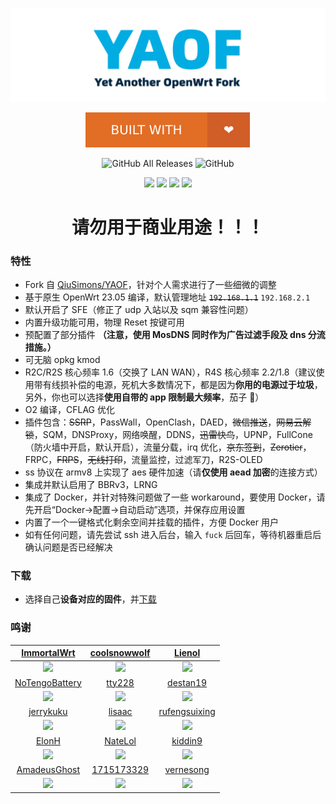 <p align="center">
<img width="768" src="https://raw.githubusercontent.com/QiuSimons/Others/master/YAOF.png" >
</p>
<p align="center">
<img src="https://github.com/Tired-Fox/cargors/raw/aabd34c/assets/badges/built_with_love.svg">
<p>
<p align="center">
<img alt="GitHub All Releases" src="https://img.shields.io/github/downloads/loonos/YAOF/total?style=for-the-badge">
<img alt="GitHub" src="https://img.shields.io/github/license/loonos/YAOF?style=for-the-badge">
<p>
<p align="center">
<img src="https://github.com/loonos/YAOF/workflows/R2C-OpenWrt/badge.svg">
<img src="https://github.com/loonos/YAOF/workflows/R2S-OpenWrt/badge.svg">
<img src="https://github.com/loonos/YAOF/workflows/R4S-OpenWrt/badge.svg">
<img src="https://github.com/loonos/YAOF/workflows/X86-OpenWrt/badge.svg">
<p>


<h1 align="center">请勿用于商业用途！！！</h1>

### 特性

- Fork 自 [QiuSimons/YAOF](https://github.com/QiuSimons/YAOF)，针对个人需求进行了一些细微的调整
- 基于原生 OpenWrt 23.05 编译，默认管理地址 ~~`192.168.1.1`~~ `192.168.2.1`
- 默认开启了 SFE（修正了 udp 入站以及 sqm 兼容性问题）
- 内置升级功能可用，物理 Reset 按键可用
- 预配置了部分插件 **（注意，使用 MosDNS 同时作为广告过滤手段及 dns 分流措施。）**
- 可无脑 opkg kmod
- R2C/R2S 核心频率 1.6（交换了 LAN WAN），R4S 核心频率 2.2/1.8（建议使用带有线损补偿的电源，死机大多数情况下，都是因为**你用的电源过于垃圾**，另外，你也可以选择**使用自带的 app 限制最大频率**，茄子 🍆）
- O2 编译，CFLAG 优化
- 插件包含：~~SSRP~~，PassWall，OpenClash，DAED，~~微信推送~~，~~网易云解锁~~，SQM，DNSProxy，网络唤醒，DDNS，~~迅雷快鸟~~，UPNP，FullCone（防火墙中开启，默认开启），流量分载，irq 优化，~~京东签到~~，~~Zerotier~~，FRPC，~~FRPS~~，~~无线打印~~，流量监控，过滤军刀，R2S-OLED
- ss 协议在 armv8 上实现了 aes 硬件加速（请**仅使用 aead 加密**的连接方式）
- 集成并默认启用了 BBRv3，LRNG
- 集成了 Docker，并针对特殊问题做了一些 workaround，要使用 Docker，请先开启“Docker->配置->自动启动”选项，并保存应用设置
- 内置了一个一键格式化剩余空间并挂载的插件，方便 Docker 用户
- 如有任何问题，请先尝试 ssh 进入后台，输入 `fuck` 后回车，等待机器重启后确认问题是否已经解决

### 下载

- 选择自己**设备对应的固件**，并[下载](https://github.com/loonos/YAOF/releases)

### 鸣谢

|               [ImmortalWrt](https://github.com/immortalwrt)               |              [coolsnowwolf](https://github.com/coolsnowwolf)              |                    [Lienol](https://github.com/Lienol)                    |
| :-----------------------------------------------------------------------: | :-----------------------------------------------------------------------: | :-----------------------------------------------------------------------: |
| <img width="60" src="https://avatars.githubusercontent.com/u/53193414"/>  | <img width="60" src="https://avatars.githubusercontent.com/u/31687149" /> | <img width="60" src="https://avatars.githubusercontent.com/u/23146169" /> |
|            [NoTengoBattery](https://github.com/NoTengoBattery)            |                    [tty228](https://github.com/tty228)                    |                  [destan19](https://github.com/destan19)                  |
| <img width="60" src="https://avatars.githubusercontent.com/u/11285513" /> | <img width="60" src="https://avatars.githubusercontent.com/u/33397881" /> | <img width="60" src="https://avatars.githubusercontent.com/u/3950091" />  |
|                 [jerrykuku](https://github.com/jerrykuku)                 |                    [lisaac](https://github.com/lisaac)                    |             [rufengsuixing](https://github.com/rufengsuixing)             |
| <img width="60" src="https://avatars.githubusercontent.com/u/9485680" />  | <img width="60" src="https://avatars.githubusercontent.com/u/3320969" />  | <img width="60" src="https://avatars.githubusercontent.com/u/22387141" /> |
|                     [ElonH](https://github.com/ElonH)                     |                   [NateLol](https://github.com/NateLol)                   |                   [kiddin9](https://github.com/kiddin9)                   |
| <img width="60" src="https://avatars.githubusercontent.com/u/32666230" /> | <img width="60" src="https://avatars.githubusercontent.com/u/5166306" />  | <img width="60" src="https://avatars.githubusercontent.com/u/48883331" /> |
|              [AmadeusGhost](https://github.com/AmadeusGhost)              |                [1715173329](https://github.com/1715173329)                |                 [vernesong](https://github.com/vernesong)                 |
| <img width="60" src="https://avatars.githubusercontent.com/u/42570690" /> | <img width="60" src="https://avatars.githubusercontent.com/u/22235437" /> | <img width="60" src="https://avatars.githubusercontent.com/u/42875168" /> |
